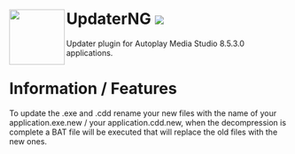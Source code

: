 # UpdaterNG <img align="left" src="https://user-images.githubusercontent.com/5092697/136836589-b655f88e-f67e-433d-bc2a-12c0534e05d9.png" width="100px"> <img src="https://img.shields.io/badge/Version-RELEASE-orange"></img>

Updater plugin for Autoplay Media Studio 8.5.3.0 applications.<br/>

# Information / Features
To update the .exe and .cdd rename your new files with the name of your application.exe.new / your application.cdd.new, when the decompression is complete a BAT file will be executed that will replace the old files with the new ones.
